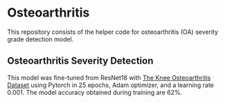 # Osteoarthritis
This repository consists of the helper code for osteoarthritis (OA) severity grade detection model.


## Osteoarthritis Severity Detection
This model was fine-tuned from ResNet18 with [The Knee Osteoarthritis Dataset](https://www.kaggle.com/datasets/shashwatwork/knee-osteoarthritis-dataset-with-severity/data) using Pytorch in 25 epochs, Adam optimizer, and a learning rate 0.001. The model accuracy obtained during training are 62%.